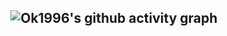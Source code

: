 <h2 align="center">
 
 ![Ok1996's github activity graph](https://github-readme-activity-graph.vercel.app/graph?username=ok1996&theme=react)
</h2> 

